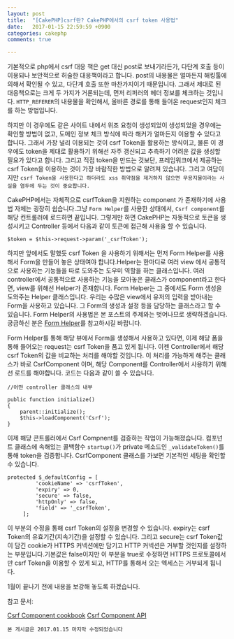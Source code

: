 ```yaml
---
layout: post
title:  "[CakePHP]csrf란? CakePHP에서의 csrf token 사용법"
date:   2017-01-15 22:59:59 +0900
categories: cakephp
comments: true

---
```




기본적으로 php에서 csrf 대응 책은 get 대신 post로 보내기라든가, 다단계 호출 등이 이용되나 보안적으로 허술한 대응책이라고 합니다. post의 내용물은 얼마든지 해킹툴에 의해서 확인될 수 있고, 다단계 호출 또한 마찬가지이기 때문입니다.  <!--break-->  그래서 제대로 된 대응책으로는 크게 두 가지가 거론되는데, 먼저 리퍼러의 헤더 정보를 체크하는 것입니다. `HTTP_REFERER`의 내용물을 확인해서, 올바른 경로를 통해 들어온 request인지 체크를 하는 방법입니다.

하지만 이 경우에도 같은 사이트 내에서 위조 요청이 생성되었이 생성되었을 경우에는 확인할 방법이 없고, 도메인 정보 체크 방식에 따라 해커가 얼마든지 이용할 수 있다고 합니다. 그래서 가장 널리 이용되는 것이 csrf Token을 활용하는 방식이고, 물론 이 경우에도 token을 제대로 활용하기 위해선 자주 갱신되고 추측하기 어려운 값을 생성할 필요가 있다고 합니다. 그리고 직접 token을 만드는 것보단, 프레임워크에서 제공하는 csrf Token을 이용하는 것이 가장 바람직한 방법으로 알려져 있습니다. 그리고 여담이지만 `csrf Token을 사용한다고 하더라도 xss 취약점을 제거하지 않으면 무용지물이라는 사실을 염두에 두는 것이 중요합니다.`


CakePHP에서는 자체적으로 csrfToken을 지원하는 component 가 존재하기에 사용법 자체는 굉장히 쉽습니다.그냥 `Form Helper`를 사용한 상태에서, `Csrf component`를 해당 컨트롤러에 로드하면 끝입니다. 그렇게만 하면 CakePHP는 자동적으로 토큰을 생성시키고 Controller 등에서 다음과 같이 토큰에 접근해 사용을 할 수 있습니다.


```
$token = $this->request->param('_csrfToken');
```


하지만 앞에서도 말했듯 csrf Token 을 사용하기 위해서는 먼저 Form Helper를 사용해서 Form을 만들어 놓은 상태여야 합니다.Helper는 한마디로 여러 view 에서 공통적으로 사용하는 기능들을 따로 도와주는 도우미 역할을 하는 클래스입니다. 여러 controller에서 공통적으로 사용하는 기능을 모아놓은 클래스가 component라고 한다면, view를 위해선 Helper가 존재합니다. Form Helper는 그 중에서도 Form 생성을 도와주는 Helper 클래스입니다. 우리는 수많은 view에서 유저의 입력을 받아내는 Form을 사용하고 있습니다. 그 Form의 생성과 설정 등을 담당하는 클래스라고 할 수 있습니다. Form Helper의 사용법은 본 포스트의 주제와는 벗어나므로 생략하겠습니다. 궁금하신 분은 [Form Helper][formhelper]를 참고하시길 바랍니다.

Form Helper를 통해 해당 뷰에서 Form을 생성해서 사용하고 있다면, 이제 해당 폼을 통해 들어오는 request는 csrf Token을 품고 있게 됩니다. 이젠 Controller에서 해당 csrf Token의 값을 비교하는 처리를 해야할 것입니다. 이 처리를 가능하게 해주는 클래스가 바로 CsrfComponent 이며, 해당 Component를 Controller에서 사용하기 위해선 로드를 해야합니다. 코드는 다음과 같이 쓸 수 있습니다.


```
//어떤 controller 클래스의 내부

public function initialize()
{
    parent::initialize();
    $this->loadComponent('Csrf');
}
```

이제 해당 콘트롤러에서 Csrf Compnent를 검증하는 작업이 가능해졌습니다. 컴포넌트 클래스에 속해있는 콜백함수 `startup()`가 private 메소드인 `_validateToken()`를 통해 token을 검증합니다. CsrfComponent 클래스를 가보면 기본적인 세팅을 확인할 수 있습니다.


```
protected $_defaultConfig = [
         'cookieName' => 'csrfToken',
         'expiry' => 0,
         'secure' => false,
         'httpOnly' => false,
         'field' => '_csrfToken',
     ];
```

이 부분의 수정을 통해 csrf Token의 설정을 변경할 수 있습니다. expiry는  csrf Token의 유효기간(지속기간)을 설정할 수 있습니다. 그리고 secure는 csrf Token값이 담긴 cookie가 HTTPS 커넥션에만 담기고 HTTP 커넥션은 거부할 것인지를 설정하는 부분입니다.기본값은 false이지만 이 부분을 true로 수정하면 HTTPS 프로토콜에서만 csrf Token을 이용할 수 있게 되고, HTTP를 통해서 오는 엑세스는 거부되게 됩니다.

1월이 끝나기 전에 내용을 보강해 놓도록 하겠습니다.



참고 문서:

[Csrf Component cookbook][csrfcomponent1]
[Csrf Component API][csrfcomponent2]


`본 게시글은 2017.01.15 마지막 수정되었습니다`


[csrfcomponent1]: https://book.cakephp.org/3.0/en/controllers/components/csrf.html
[csrfcomponent2]: https://api.cakephp.org/3.3/class-Cake.Controller.Component.CsrfComponent.html
[formhelper]: https://book.cakephp.org/3.0/en/views/helpers/form.html
